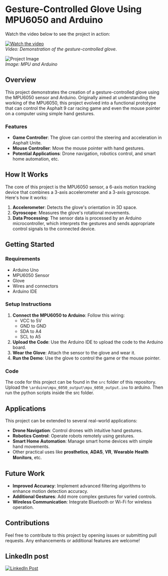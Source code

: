 # Gesture-Controlled Glove Using MPU6050 and Arduino

Watch the video below to see the project in action:

[![Watch the video](/media/thumbnail.png)](/media/mouse_control.mp4)  
*Video: Demonstration of the gesture-controlled glove.*

![Project Image](/media/setup.jpg)  
*Image: MPU and Arduino*

## Overview

This project demonstrates the creation of a gesture-controlled glove using the MPU6050 sensor and Arduino. Originally aimed at understanding the working of the MPU6050, this project evolved into a functional prototype that can control the Asphalt 9 car racing game and even the mouse pointer on a computer using simple hand gestures.

### Features

- **Game Controller**: The glove can control the steering and acceleration in Asphalt Unite.
- **Mouse Controller**: Move the mouse pointer with hand gestures.
- **Potential Applications**: Drone navigation, robotics control, and smart home automation, etc.

## How It Works

The core of this project is the MPU6050 sensor, a 6-axis motion tracking device that combines a 3-axis accelerometer and a 3-axis gyroscope. Here's how it works:

1. **Accelerometer**: Detects the glove's orientation in 3D space.
2. **Gyroscope**: Measures the glove's rotational movements.
3. **Data Processing**: The sensor data is processed by an Arduino microcontroller, which interprets the gestures and sends appropriate control signals to the connected device.



## Getting Started

### Requirements

- Arduino Uno
- MPU6050 Sensor
- Glove
- Wires and connectors
- Arduino IDE

### Setup Instructions

1. **Connect the MPU6050 to Arduino**: Follow this wiring:
    - VCC to 5V
    - GND to GND
    - SDA to A4
    - SCL to A5
2. **Upload the Code**: Use the Arduino IDE to upload the code to the Arduino board.
3. **Wear the Glove**: Attach the sensor to the glove and wear it.
4. **Run the Demo**: Use the glove to control the game or the mouse pointer.

### Code

The code for this project can be found in the `src` folder of this repository. Upload the `\arduino\mpu_6050_output\mpu_6050_output.ino` to arduino. Then run the python scripts inside the src folder.

## Applications

This project can be extended to several real-world applications:

- **Drone Navigation**: Control drones with intuitive hand gestures.
- **Robotics Control**: Operate robots remotely using gestures.
- **Smart Home Automation**: Manage smart home devices with simple hand movements.
- Other practical uses like 𝐩𝐫𝐨𝐬𝐭𝐡𝐞𝐭𝐢𝐜𝐬, 𝐀𝐃𝐀𝐒, 𝐕𝐑, 𝐖𝐞𝐚𝐫𝐚𝐛𝐥𝐞 𝐇𝐞𝐚𝐥𝐭𝐡 𝐌𝐨𝐧𝐢𝐭𝐨𝐫𝐬, etc.

## Future Work

- **Improved Accuracy**: Implement advanced filtering algorithms to enhance motion detection accuracy.
- **Additional Gestures**: Add more complex gestures for varied controls.
- **Wireless Communication**: Integrate Bluetooth or Wi-Fi for wireless operation.

## Contributions

Feel free to contribute to this project by opening issues or submitting pull requests. Any enhancements or additional features are welcome!

## LinkedIn post

[![LinkedIn Post](/media/linkedin_thumbnail.png)](https://www.linkedin.com/posts/lalit-dumka_arduino-mpu6050-gesturecontrol-activity-7227635752560386048-14Ho?utm_source=share&utm_medium=member_desktop)
